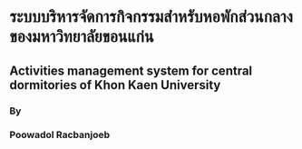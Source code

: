 # ระบบบริหารจัดการกิจกรรมสำหรับหอพักส่วนกลางของมหาวิทยาลัยขอนแก่น
## Activities management system for central dormitories of Khon Kaen University
### By 
### Poowadol Racbanjoeb
